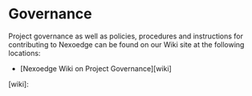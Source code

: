 # Governance

Project governance as well as policies, procedures and instructions for contributing to Nexoedge can be found on our Wiki site at the following locations:

- [Nexoedge Wiki on Project Governance][wiki]


[wiki]: 
